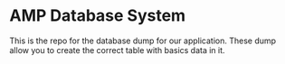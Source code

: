 # AMP Database System
This is the repo for the database dump for our application. These dump allow you to create the correct table with basics data in it.

